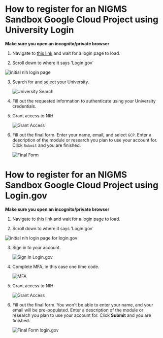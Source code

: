 # How to register for an NIGMS Sandbox Google Cloud Project using University Login

**Make sure you open an incognito/private browser**

1. Navigate to [this link](https://nih-cloudlab.firebaseapp.com/NIGMS) and wait for a login page to load.

2. Scroll down to where it says 'Login.gov'

  ![initial nih login page](/images/1_NIH_login.png)

3. Search for and select your University.

   ![University Search](/images/2_input_university.png)

4. Fill out the requested information to authenticate using your University credentials.

5. Grant access to NIH. 

   ![Grant Access](/images/3_grant_access.png)

6. Fill out the final form. Enter your name, email, and select `GCP`. Enter a description of the module or research you plan to use your account for. Click `Submit` and you are finished.

   ![Final Form](/images/4_final_form.png)
   
# How to register for an NIGMS Sandbox Google Cloud Project using Login.gov

**Make sure you open an incognito/private browser**

1. Navigate to [this link](https://nih-cloudlab.firebaseapp.com/NIGMS) and wait for a login page to load.

2. Scroll down to where it says 'Login.gov'

  ![initial nih login page for login.gov](/images/5_logingov.png)

3. Sign in to your account.

   ![Sign In Login.gov](/images/6_signin_logingov.png)

4. Complete MFA, in this case one time code.

   ![MFA](/images/7_mfa.png)

6. Grant access to NIH. 

   ![Grant Access](/images/3_grant_access.png)

7. Fill out the final form. You won't be able to enter your name, and your email will be pre-populated. Enter a description of the module or research you plan to use your account for. Click **Submit** and you are finished.

   ![Final Form login.gov](/images/7_final_form_logingov.png)
